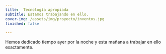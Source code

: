 ```yaml
---
title:  Tecnología apropiada
subtitle: Estamos trabajando en ello.
cover-img: /assets/img/proyecto/inventos.jpg
finished: false

---
```


Hemos dedicado tiempo ayer por la noche y esta mañana a trabajar en ello exactamente.







